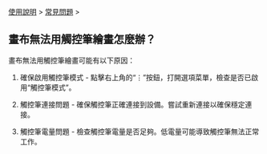 [使用說明](/dragonnest/drawnote/manual/zh) > [常見問題](/dragonnest/drawnote/manual/zh/q_a) >

畫布無法用觸控筆繪畫怎麼辦？
---
畫布無法用觸控筆繪畫可能有以下原因：

1. 確保啟用觸控筆模式 - 點擊右上角的“⋮”按鈕，打開選項菜單，檢查是否已啟用“觸控筆模式”。

2. 觸控筆連接問題 - 確保觸控筆正確連接到設備。嘗試重新連接以確保穩定連接。

3. 觸控筆電量問題 - 檢查觸控筆電量是否足夠。低電量可能導致觸控筆無法正常工作。